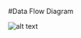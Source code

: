 #Data Flow Diagram

![alt text](https://cloud.githubusercontent.com/assets/21317641/19050188/26128ac6-8973-11e6-9bdf-24e93060f7dd.PNG "Import Image through Issue")
